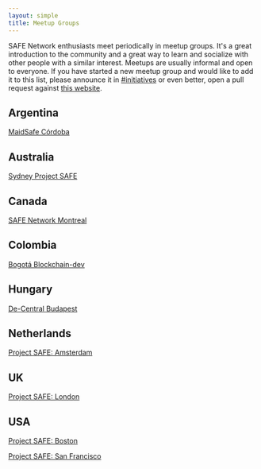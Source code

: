 ```yaml
---
layout: simple
title: Meetup Groups
---
```


SAFE Network enthusiasts meet periodically in meetup
groups. It's a great introduction to the community and a great way to
learn and socialize with other people with a similar interest. Meetups are usually informal and open to
everyone. If you have started a new meetup group and would like to add it to
this list, please announce it in [#initiatives](https://safenetforum.org/c/community/initiatives) or
even better, open a pull request against
[this website](https://github.com/safenetwork/safenetwork.org/blob/gh-pages/meetup-groups.md).

## Argentina

[MaidSafe Córdoba](http://www.meetup.com/MaidSafe-Cordoba/)

## Australia

[Sydney Project SAFE](http://www.meetup.com/Sydney-Project-SAFE/)

## Canada

[SAFE Network Montreal](https://montreal.safenetwork.org/)

## Colombia

[Bogotá Blockchain-dev](http://www.meetup.com/Bogota-Blockchain-dev-Bitcoin-Ethereum-etc-Meetup/)

## Hungary

[De-Central Budapest](http://www.meetup.com/De-Central-Budapest/)

## Netherlands

[Project SAFE: Amsterdam](http://www.meetup.com/maidsafe/)

## UK

[Project SAFE: London](http://www.meetup.com/Project-SAFE-London/)

## USA

[Project SAFE: Boston](http://www.meetup.com/Project-SAFE-Boston/)

[Project SAFE: San Francisco](http://www.meetup.com/Project-SAFE-San-Francisco/)
